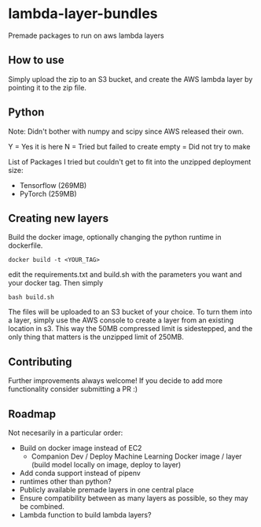 # lambda-layer-bundles
Premade packages to run on aws lambda layers

## How to use

Simply upload the zip to an S3 bucket, and create the AWS lambda layer by pointing it to the zip file. 


## Python

Note: Didn't bother with numpy and scipy since AWS released their own. 

Y = Yes it is here
N = Tried but failed to create
empty = Did not try to make

List of Packages I tried but couldn't get to fit into the unzipped deployment size:

  - Tensorflow (269MB)
  - PyTorch (259MB)


## Creating new layers

Build the docker image, optionally changing the python runtime in dockerfile.

`docker build -t <YOUR_TAG>`

edit the requirements.txt and build.sh with the parameters you want and your docker tag.
Then simply

`bash build.sh`

The files will be uploaded to an S3 bucket of your choice. To turn them into a layer, 
simply use the AWS console to create a layer from an existing location in s3. This way the
50MB compressed limit is sidestepped, and the only thing that matters is the unzipped
limit of 250MB. 

## Contributing

Further improvements always welcome! If you decide to add more functionality consider submitting a PR :)

## Roadmap

Not necesarily in a particular order:
  - Build on docker image instead of EC2
    - Companion Dev / Deploy Machine Learning Docker image / layer (build model locally on image, deploy to layer)
  - Add conda support instead of pipenv
  - runtimes other than python?
  - Publicly available premade layers in one central place
  - Ensure compatibility between as many layers as possible, so they may be combined. 
  - Lambda function to build lambda layers?

